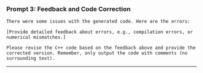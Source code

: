 
### **Prompt 3: Feedback and Code Correction**
```text
There were some issues with the generated code. Here are the errors:

[Provide detailed feedback about errors, e.g., compilation errors, or numerical mismatches.]

Please revise the C++ code based on the feedback above and provide the corrected version. Remember, only output the code with comments (no surrounding text).
```

---

